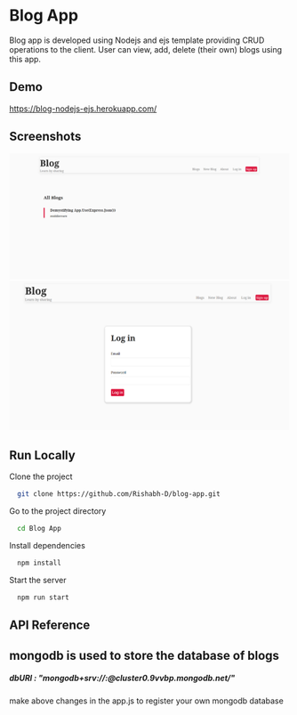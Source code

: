 # Blog App

Blog app is developed using Nodejs and ejs template providing CRUD operations to the client. User can view, add, delete (their own) blogs using this app.

## Demo

https://blog-nodejs-ejs.herokuapp.com/

## Screenshots

<img src = "screenshots/landing_page.PNG"  width=800>
<img src = "screenshots/login_page.PNG" width=800>

## Run Locally

Clone the project

```bash
  git clone https://github.com/Rishabh-D/blog-app.git
```

Go to the project directory

```bash
  cd Blog App
```

Install dependencies

```bash
  npm install
```

Start the server

```bash
  npm run start
```

## API Reference

## mongodb is used to store the database of blogs

##### dbURI : "mongodb+srv://<user>:<password>@cluster0.9vvbp.mongodb.net/<database-name>"

make above changes in the app.js to register your own mongodb database



